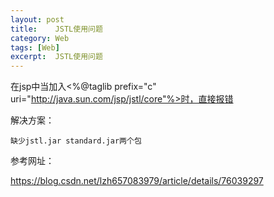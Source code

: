 ```yaml
---
layout: post
title:    JSTL使用问题  
category: Web
tags: [Web]
excerpt:  JSTL使用问题
---
```


在jsp中当加入<%@taglib prefix="c" uri="http://java.sun.com/jsp/jstl/core"%>时，直接报错


解决方案：

	缺少jstl.jar standard.jar两个包



参考网址：

<https://blog.csdn.net/lzh657083979/article/details/76039297>


